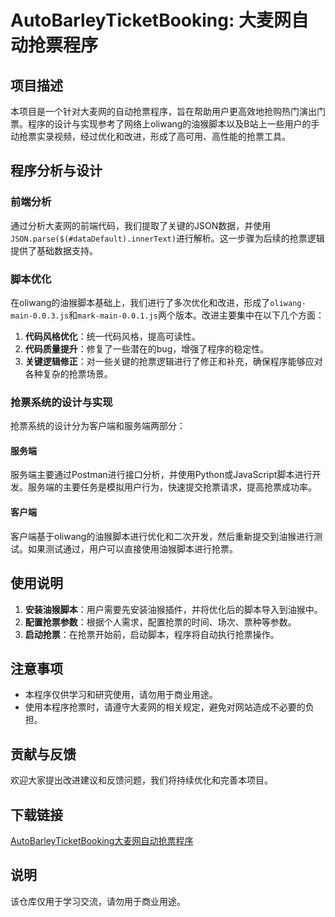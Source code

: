 # AutoBarleyTicketBooking: 大麦网自动抢票程序

## 项目描述

本项目是一个针对大麦网的自动抢票程序，旨在帮助用户更高效地抢购热门演出门票。程序的设计与实现参考了网络上oliwang的油猴脚本以及B站上一些用户的手动抢票实录视频，经过优化和改进，形成了高可用、高性能的抢票工具。

## 程序分析与设计

### 前端分析

通过分析大麦网的前端代码，我们提取了关键的JSON数据，并使用`JSON.parse($(#dataDefault).innerText)`进行解析。这一步骤为后续的抢票逻辑提供了基础数据支持。

### 脚本优化

在oliwang的油猴脚本基础上，我们进行了多次优化和改进，形成了`oliwang-main-0.0.3.js`和`mark-main-0.0.1.js`两个版本。改进主要集中在以下几个方面：

1. **代码风格优化**：统一代码风格，提高可读性。
2. **代码质量提升**：修复了一些潜在的bug，增强了程序的稳定性。
3. **关键逻辑修正**：对一些关键的抢票逻辑进行了修正和补充，确保程序能够应对各种复杂的抢票场景。

### 抢票系统的设计与实现

抢票系统的设计分为客户端和服务端两部分：

#### 服务端

服务端主要通过Postman进行接口分析，并使用Python或JavaScript脚本进行开发。服务端的主要任务是模拟用户行为，快速提交抢票请求，提高抢票成功率。

#### 客户端

客户端基于oliwang的油猴脚本进行优化和二次开发，然后重新提交到油猴进行测试。如果测试通过，用户可以直接使用油猴脚本进行抢票。

## 使用说明

1. **安装油猴脚本**：用户需要先安装油猴插件，并将优化后的脚本导入到油猴中。
2. **配置抢票参数**：根据个人需求，配置抢票的时间、场次、票种等参数。
3. **启动抢票**：在抢票开始前，启动脚本，程序将自动执行抢票操作。

## 注意事项

- 本程序仅供学习和研究使用，请勿用于商业用途。
- 使用本程序抢票时，请遵守大麦网的相关规定，避免对网站造成不必要的负担。

## 贡献与反馈

欢迎大家提出改进建议和反馈问题，我们将持续优化和完善本项目。

## 下载链接
[AutoBarleyTicketBooking大麦网自动抢票程序](https://pan.quark.cn/s/a2bf14268a7a)

## 说明

该仓库仅用于学习交流，请勿用于商业用途。
